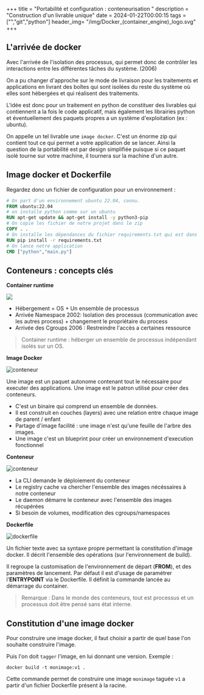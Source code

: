 +++
title = "Portabilité et configuration : conteneurisation "
description = "Construction d'un livrable unique"
date = 2024-01-22T00:00:15
tags = ["","git","python"]
header_img= "/img/Docker_(container_engine)_logo.svg"
+++

## L'arrivée de docker

Avec l'arrivée de l'isolation des processus, qui permet donc de contrôler les interactions entre les différentes tâches du système. (2006) 

On a pu changer d'approche sur le mode de livraison pour les traitements et applications en livrant des boîtes qui sont isolées du reste du système où elles sont hébergées et qui réalisent des traitements.

L'idée est donc pour un traitement en python de constituer des livrables qui contiennent a la fois le code applicatif, mais également les librairies python et éventuellement des paquets propres a un système d'exploitation (ex : ubuntu).

On appelle un tel livrable une `image docker`. C'est un énorme zip qui contient tout ce qui permet a votre application de se lancer. Ainsi la question de la portabilité est par design simplifiée puisque si ce paquet isolé tourne sur votre machine, il tournera sur la machine d'un autre.

## Image docker et Dockerfile

Regardez donc un fichier de configuration pour un environnement :

```Dockerfile
# On part d'un environnement ubuntu 22.04, connu.
FROM ubuntu:22.04
# on installe python comme sur un ubuntu
RUN apt-get update && apt-get install -y python3-pip
# On copie les fichier de notre projet dans le zip
COPY . .
# On installe les dépendances du fichier requirements.txt qui est dans notre projet dans l'image
RUN pip install -r requirements.txt
# On lance notre application
CMD ["python","main.py"]
```


## Conteneurs : concepts clés
**Container runtime**

<img src="/img/conteneur-runtime.drawio.png"/>

- Hébergement  = OS + Un ensemble de processus
- Arrivée Namespace 2002: Isolation des processus (communication avec les autres process) + changement le propriétaire du process
- Arrivée des Cgroups 2006 : Restreindre l'accès a certaines ressource

> Container runtime : héberger un ensemble de processus indépendant isolés sur un OS.

**Image Docker**

![conteneur](/img/conteneur-image.drawio.png)



Une image est un paquet autonome contenant tout le nécessaire pour executer des applications. Une image est le patron utilisé pour créer des conteneurs.

- C'est un binaire qui comprend un ensemble de données.
- Il est construit en couches (layers) avec une relation entre chaque image de parent / enfant
- Partage d'image facilité : une image n'est qu'une feuille de l'arbre des images.
- Une image c'est un blueprint pour créer un environnement d'execution fonctionnel

**Conteneur**

![conteneur](/img/conteneur-environnement.drawio.png)

- La CLI demande le déploiement du conteneur
- Le registry cache va chercher l'ensemble des images nécéssaires à notre conteneur
- Le daemon démarre le conteneur avec l'ensemble des images récupérées
- Si besoin de volumes, modification des cgroups/namespaces

**Dockerfile**

![dockerfile](/img/dockfile.jpg)

Un fichier texte avec sa syntaxe propre permettant la constitution d'image docker. Il décrit l'ensemble des opérations (sur l'environnement de build).

Il regroupe la customisation de l'environnement de départ (**FROM**), et des paramètres de lancement. Par défaut il est d'usage de paramétrer l'**ENTRYPOINT** via le Dockerfile. Il définit la commande lancée au démarrage du container.


> Remarque : Dans le monde des conteneurs, tout est processus et un processus doit être pensé sans état interne.

## Constitution d'une image docker

Pour construire une image docker, il faut choisir a partir de quel base l'on souhaite construire l'image.

Puis l'on doit `tagger` l'image, en lui donnant une version. Exemple :

`docker build -t monimage:v1 .`

Cette commande permet de construire une image `monimage` taguée `v1` a partir d'un fichier Dockerfile présent à la racine.
